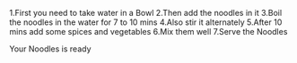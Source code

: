 1.First you need to take water in a Bowl
2.Then add the noodles in it
3.Boil the noodles in the water for 7 to 10 mins
4.Also stir it alternately
5.After 10 mins add some spices and vegetables
6.Mix them well
7.Serve the Noodles

Your Noodles is ready